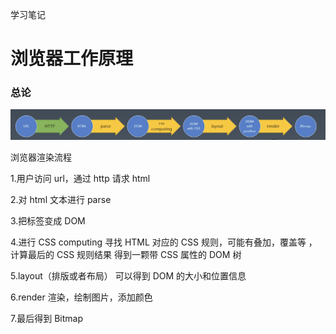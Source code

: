 学习笔记

# 浏览器工作原理

### 总论

![](./browswer1.png)

浏览器渲染流程

1.用户访问 url，通过 http 请求 html

2.对 html 文本进行 parse

3.把标签变成 DOM

4.进行 CSS computing
寻找 HTML 对应的 CSS 规则，可能有叠加，覆盖等 ，计算最后的 CSS 规则结果
得到一颗带 CSS 属性的 DOM 树

5.layout（排版或者布局）
可以得到 DOM 的大小和位置信息

6.render
渲染，绘制图片，添加颜色

7.最后得到 Bitmap
